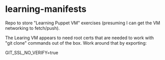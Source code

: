 learning-manifests
==================

Repo to store "Learning Puppet VM" exercises (presuming I can get the VM networking to fetch/push). 

The Learing VM appears to need root certs that are needed to work with "git clone" commands out of the box. Work around that by exporting:

GIT_SSL_NO_VERIFY=true
